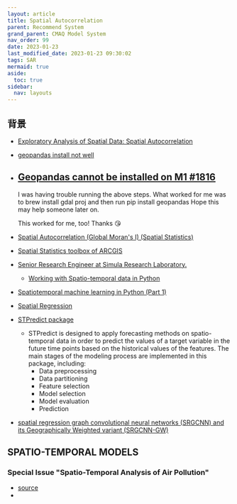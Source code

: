 ```yaml
---
layout: article
title: Spatial Autocorrelation
parent: Recommend System
grand_parent: CMAQ Model System
nav_order: 99
date: 2023-01-23
last_modified_date: 2023-01-23 09:30:02
tags: SAR
mermaid: true
aside:
  toc: true
sidebar:
  nav: layouts
---
```


## 背景

- [Exploratory Analysis of Spatial Data: Spatial Autocorrelation](https://pysal.org/esda/notebooks/spatialautocorrelation.html)
- [geopandas install not well](https://github.com/geopandas/geopandas/issues/556)
- [Geopandas cannot be installed on M1 #1816 ](https://github.com/geopandas/geopandas/issues/1816)
  - 

    I was having trouble running the above steps. What worked for me was to brew install gdal proj and then run
    pip install geopandas
    Hope this may help someone later on.

    This worked for me, too! Thanks 😘

- [Spatial Autocorrelation (Global Moran's I) (Spatial Statistics)](https://pro.arcgis.com/en/pro-app/2.9/tool-reference/spatial-statistics/spatial-autocorrelation.htm)
- [Spatial Statistics toolbox of ARCGIS](https://pro.arcgis.com/en/pro-app/latest/tool-reference/spatial-statistics/an-overview-of-the-spatial-statistics-toolbox.htm)
- [Senior Research Engineer at Simula Research Laboratory.](https://github.com/annefou)
  - [Working with Spatio-temporal data in Python](https://annefou.github.io/metos_python/)
- [Spatiotemporal machine learning in Python (Part 1)](https://av.tib.eu/media/55234)
- [Spatial Regression](https://geographicdata.science/book/notebooks/11_regression.html)
- [STPredict package](https://pypi.org/project/stpredict/)
  - STPredict is designed to apply forecasting methods on spatio-temporal data in order to predict the values of a target variable in the future time points based on the historical values of the features. The main stages of the modeling process are implemented in this package, including:
    - Data preprocessing
    - Data partitioning
    - Feature selection
    - Model selection
    - Model evaluation
    - Prediction
- [ spatial regression graph convolutional neural networks (SRGCNN) and its Geographically Weighted variant (SRGCNN-GW)](https://github.com/dizhu-gis/SRGCNN/blob/main/SRGCNN_demo.ipynb)

## SPATIO-TEMPORAL MODELS

### Special Issue "Spatio-Temporal Analysis of Air Pollution"

- [source](https://www.mdpi.com/journal/atmosphere/special_issues/spatio_temporal_air_pollution)
- 